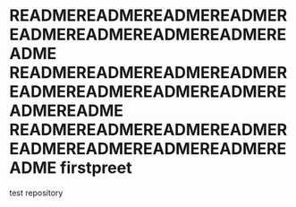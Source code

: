 READMEREADMEREADMEREADMEREADMEREADMEREADMEREADMEREADME READMEREADMEREADMEREADMEREADMEREADMEREADMEREADMEREADMEREADME READMEREADMEREADMEREADMEREADMEREADMEREADMEREADMEREADME
firstpreet
==========

test repository
